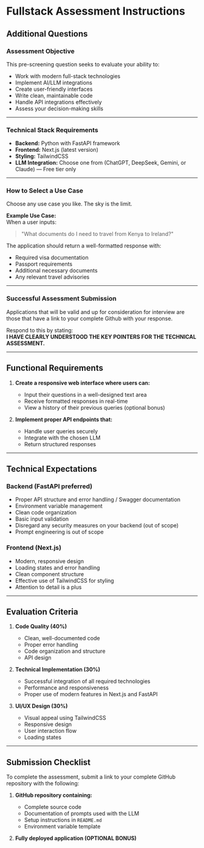 # Fullstack Assessment Instructions

## Additional Questions

### Assessment Objective

This pre-screening question seeks to evaluate your ability to:

- Work with modern full-stack technologies
- Implement AI/LLM integrations
- Create user-friendly interfaces
- Write clean, maintainable code
- Handle API integrations effectively
- Assess your decision-making skills

---

### Technical Stack Requirements

- **Backend:** Python with FastAPI framework
- **Frontend:** Next.js (latest version)
- **Styling:** TailwindCSS
- **LLM Integration:** Choose one from (ChatGPT, DeepSeek, Gemini, or Claude) — Free tier only

---

### How to Select a Use Case

Choose any use case you like. The sky is the limit.

**Example Use Case:**  
When a user inputs:  
> "What documents do I need to travel from Kenya to Ireland?"

The application should return a well-formatted response with:
- Required visa documentation
- Passport requirements
- Additional necessary documents
- Any relevant travel advisories

---

### Successful Assessment Submission

Applications that will be valid and up for consideration for interview are those that have a link to your complete Github with your response.

Respond to this by stating:  
**I HAVE CLEARLY UNDERSTOOD THE KEY POINTERS FOR THE TECHNICAL ASSESSMENT.**

---

## Functional Requirements

1. **Create a responsive web interface where users can:**
   - Input their questions in a well-designed text area
   - Receive formatted responses in real-time
   - View a history of their previous queries (optional bonus)

2. **Implement proper API endpoints that:**
   - Handle user queries securely
   - Integrate with the chosen LLM
   - Return structured responses

---

## Technical Expectations

### Backend (FastAPI preferred)

- Proper API structure and error handling / Swagger documentation
- Environment variable management
- Clean code organization
- Basic input validation
- Disregard any security measures on your backend (out of scope)
- Prompt engineering is out of scope

### Frontend (Next.js)

- Modern, responsive design
- Loading states and error handling
- Clean component structure
- Effective use of TailwindCSS for styling
- Attention to detail is a plus

---

## Evaluation Criteria

1. **Code Quality (40%)**
   - Clean, well-documented code
   - Proper error handling
   - Code organization and structure
   - API design

2. **Technical Implementation (30%)**
   - Successful integration of all required technologies
   - Performance and responsiveness
   - Proper use of modern features in Next.js and FastAPI

3. **UI/UX Design (30%)**
   - Visual appeal using TailwindCSS
   - Responsive design
   - User interaction flow
   - Loading states

---

## Submission Checklist

To complete the assessment, submit a link to your complete GitHub repository with the following:

1. **GitHub repository containing:**
   - Complete source code
   - Documentation of prompts used with the LLM
   - Setup instructions in `README.md`
   - Environment variable template

2. **Fully deployed application (OPTIONAL BONUS)**